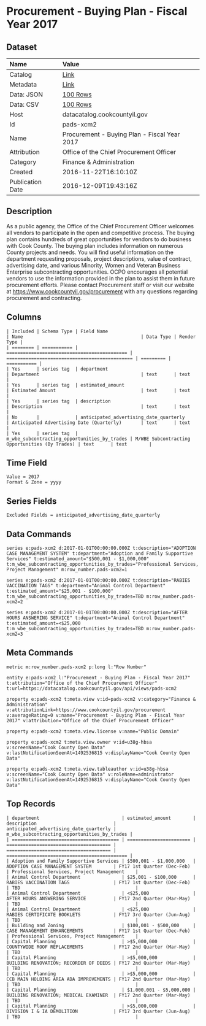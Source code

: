 # Procurement - Buying Plan - Fiscal Year 2017

## Dataset

| Name | Value |
| :--- | :---- |
| Catalog | [Link](https://catalog.data.gov/dataset/procurement-buying-plan-fiscal-year-2017) |
| Metadata | [Link](https://datacatalog.cookcountyil.gov/api/views/pads-xcm2) |
| Data: JSON | [100 Rows](https://datacatalog.cookcountyil.gov/api/views/pads-xcm2/rows.json?max_rows=100) |
| Data: CSV | [100 Rows](https://datacatalog.cookcountyil.gov/api/views/pads-xcm2/rows.csv?max_rows=100) |
| Host | datacatalog.cookcountyil.gov |
| Id | pads-xcm2 |
| Name | Procurement - Buying Plan - Fiscal Year 2017 |
| Attribution | Office of the Chief Procurement Officer |
| Category | Finance & Administration |
| Created | 2016-11-22T16:10:10Z |
| Publication Date | 2016-12-09T19:43:16Z |

## Description

As a public agency, the Office of the Chief Procurement Officer welcomes all vendors to participate in the open and competitive process. The buying plan contains hundreds of great opportunities for vendors to do business with Cook County. The buying plan includes information on numerous County projects and needs. You will find useful information on the department requesting proposals, project descriptions, value of contract, advertising date, and various Minority, Women and Veteran Business Enterprise subcontracting opportunities. OCPO encourages all potential vendors to use the information provided in the plan to assist them in future procurement efforts. Please contact Procurement staff or visit our website at https://www.cookcountyil.gov/procurement with any questions regarding procurement and contracting.

## Columns

```ls
| Included | Schema Type | Field Name                                   | Name                                           | Data Type | Render Type |
| ======== | =========== | ============================================ | ============================================== | ========= | =========== |
| Yes      | series tag  | department                                   | Department                                     | text      | text        |
| Yes      | series tag  | estimated_amount                             | Estimated Amount                               | text      | text        |
| Yes      | series tag  | description                                  | Description                                    | text      | text        |
| No       |             | anticipated_advertising_date_quarterly       | Anticipated Advertising Date (Quarterly)       | text      | text        |
| Yes      | series tag  | m_wbe_subcontracting_opportunities_by_trades | M/WBE Subcontracting Opportunities (By Trades) | text      | text        |
```

## Time Field

```ls
Value = 2017
Format & Zone = yyyy
```

## Series Fields

```ls
Excluded Fields = anticipated_advertising_date_quarterly
```

## Data Commands

```ls
series e:pads-xcm2 d:2017-01-01T00:00:00.000Z t:description="ADOPTION CASE MANAGEMENT SYSTEM" t:department="Adoption and Family Supportive Services" t:estimated_amount="$500,001 - $1,000,000" t:m_wbe_subcontracting_opportunities_by_trades="Professional Services, Project Management" m:row_number.pads-xcm2=1

series e:pads-xcm2 d:2017-01-01T00:00:00.000Z t:description="RABIES VACCINATION TAGS" t:department="Animal Control Department" t:estimated_amount="$25,001 - $100,000" t:m_wbe_subcontracting_opportunities_by_trades=TBD m:row_number.pads-xcm2=2

series e:pads-xcm2 d:2017-01-01T00:00:00.000Z t:description="AFTER HOURS ANSWERING SERVICE" t:department="Animal Control Department" t:estimated_amount=<$25,000 t:m_wbe_subcontracting_opportunities_by_trades=TBD m:row_number.pads-xcm2=3
```

## Meta Commands

```ls
metric m:row_number.pads-xcm2 p:long l:"Row Number"

entity e:pads-xcm2 l:"Procurement - Buying Plan - Fiscal Year 2017" t:attribution="Office of the Chief Procurement Officer" t:url=https://datacatalog.cookcountyil.gov/api/views/pads-xcm2

property e:pads-xcm2 t:meta.view v:id=pads-xcm2 v:category="Finance & Administration" v:attributionLink=https://www.cookcountyil.gov/procurement v:averageRating=0 v:name="Procurement - Buying Plan - Fiscal Year 2017" v:attribution="Office of the Chief Procurement Officer"

property e:pads-xcm2 t:meta.view.license v:name="Public Domain"

property e:pads-xcm2 t:meta.view.owner v:id=u38g-hbsa v:screenName="Cook County Open Data" v:lastNotificationSeenAt=1492536815 v:displayName="Cook County Open Data"

property e:pads-xcm2 t:meta.view.tableauthor v:id=u38g-hbsa v:screenName="Cook County Open Data" v:roleName=administrator v:lastNotificationSeenAt=1492536815 v:displayName="Cook County Open Data"
```

## Top Records

```ls
| department                              | estimated_amount        | description                            | anticipated_advertising_date_quarterly | m_wbe_subcontracting_opportunities_by_trades | 
| ======================================= | ======================= | ====================================== | ====================================== | ============================================ | 
| Adoption and Family Supportive Services | $500,001 - $1,000,000   | ADOPTION CASE MANAGEMENT SYSTEM        | FY17 1st Quarter (Dec-Feb)             | Professional Services, Project Management    | 
| Animal Control Department               | $25,001 - $100,000      | RABIES VACCINATION TAGS                | FY17 1st Quarter (Dec-Feb)             | TBD                                          | 
| Animal Control Department               | <$25,000                | AFTER HOURS ANSWERING SERVICE          | FY17 2nd Quarter (Mar-May)             | TBD                                          | 
| Animal Control Department               | <$25,000                | RABIES CERTIFICATE BOOKLETS            | FY17 3rd Quarter (Jun-Aug)             | TBD                                          | 
| Building and Zoning                     | $100,001 - $500,000     | CASE MANAGEMENT ENHANCEMENTS           | FY17 1st Quarter (Dec-Feb)             | Professional Services, Project Management    | 
| Capital Planning                        | >$5,000,000             | COUNTYWIDE ROOF REPLACEMENTS           | FY17 2nd Quarter (Mar-May)             | TBD                                          | 
| Capital Planning                        | >$5,000,000             | BUILDING RENOVATION; RECORDER OF DEEDS | FY17 2nd Quarter (Mar-May)             | TBD                                          | 
| Capital Planning                        | >$5,000,000             | CCB MAIN HOLDING AREA ADA IMPROVEMENTS | FY17 2nd Quarter (Mar-May)             | TBD                                          | 
| Capital Planning                        | $1,000,001 - $5,000,000 | BUILDING RENOVATION; MEDICAL EXAMINER  | FY17 2nd Quarter (Mar-May)             | TBD                                          | 
| Capital Planning                        | >$5,000,000             | DIVISION I & IA DEMOLITION             | FY17 3rd Quarter (Jun-Aug)             | TBD                                          | 
```